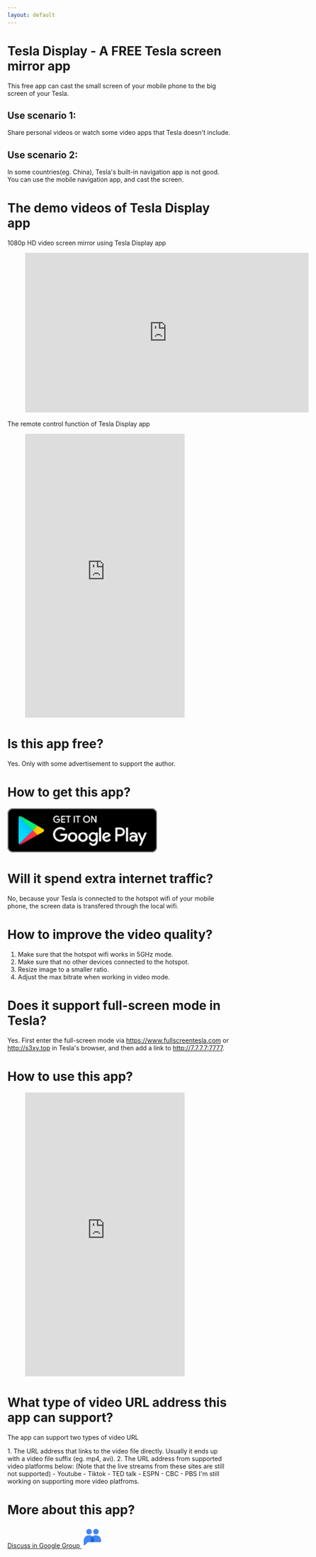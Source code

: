 ```yaml
---
layout: default
---
```


# Tesla Display - A FREE Tesla screen mirror app

This free app can cast the small screen of your mobile phone to the big screen of your Tesla.

## Use scenario 1:
Share personal videos or watch some video apps that Tesla doesn't include.

## Use scenario 2:
In some countries(eg. China), Tesla's built-in navigation app is not good. You can use the mobile navigation app, and cast the screen. 

# The demo videos of Tesla Display app

1080p HD video screen mirror using Tesla Display app
<!-- blank line -->
<figure class="video_container">
  <iframe width="640" height="360" src="https://www.youtube.com/embed/PkbfoLHjrvE" frameborder="0" allowfullscreen="true"> </iframe>
</figure>
<!-- blank line -->

The remote control function of Tesla Display app
<!-- blank line -->
<figure class="video_container">
  <iframe width="360" height="640" src="https://www.youtube.com/embed/CCqVkeF_VNg" frameborder="0" allowfullscreen="true"> </iframe>
</figure>
<!-- blank line -->

# Is this app free?

Yes. Only with some advertisement to support the author.

# How to get this app?

<a href ="https://play.google.com/store/apps/details?id=io.github.blackpill.tesladisplay&referrer=utm_source%3Dgithub%26utm_medium%3Dorganic"><img src="./google-play-badge.svg" height="100px"></a>

# Will it spend extra internet traffic?

No, because your Tesla is connected to the hotspot wifi of your mobile phone, the screen data is transfered through the local wifi. 

# How to improve the video quality?

1. Make sure that the hotspot wifi works in 5GHz mode.
2. Make sure that no other devices connected to the hotspot.
3. Resize image to a smaller ratio.
4. Adjust the max bitrate when working in video mode.

# Does it support full-screen mode in Tesla?
Yes. First enter the full-screen mode via https://www.fullscreentesla.com or http://s3xy.top in Tesla's browser, and then add a link to http://7.7.7.7:7777.

# How to use this app?
<!-- blank line -->
<figure class="video_container">
  <iframe width="360" height="640" src="https://www.youtube.com/embed/ixLnKFQ4EfQ" frameborder="0" allowfullscreen="true"> </iframe>
</figure>
<!-- blank line -->

# What type of video URL address this app can support?
<p name="video_url" id="video_url">The app can support two types of video URL</p>
1. The URL address that links to the video file directly. Usually it ends up with a video file suffix (eg. mp4, avi).
2. The URL address from supported video platforms below: (Note that the live streams from these sites are still not supported)
  - Youtube
  - Tiktok
  - TED talk
  - ESPN
  - CBC
  - PBS
I'm still working on supporting more video platfroms.


# More about this app?

<a href ="https://groups.google.com/g/tesla-display" target="_blank">Discuss in Google Group <img src="group.png" height=50px></a>